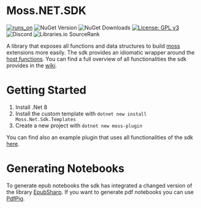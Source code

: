 # Moss.NET.SDK

[![runs_on](https://img.shields.io/badge/runs_on-Extism-4c30fc.svg?subject=runs_on&status=Extism&color=4c30fc)](https://modsurfer.dylibso.com/module?hash=fa39db232381e9de32a6e5b863edf5dc1552dc0e63682ad655cc72c2e042f9fa)
![NuGet Version](https://img.shields.io/nuget/v/Moss.NET.SDK)
![NuGet Downloads](https://img.shields.io/nuget/dt/Moss.NET.SDK)
[![License: GPL v3](https://img.shields.io/badge/License-GPLv3-blue.svg)](https://www.gnu.org/licenses/gpl-3.0)
![Discord](https://img.shields.io/discord/455738571186241536)
![Libraries.io SourceRank](https://img.shields.io/librariesio/sourcerank/nuget/Moss.NET.SDK)

A library that exposes all functions and data structures to build [moss](https://github.com/RedTTGMoss/moss-desktop) extensions more easily.
The sdk provides an idiomatic wrapper around the [host functions](https://redttg.gitbook.io/moss/extensions/host-functions).
You can find a full overview of all functionalities the sdk provides in the [wiki](https://github.com/RedTTGMoss/Moss.NET.SDK/wiki).

# Getting Started

1. Install .Net 8
2. Install the custom template with `dotnet new install Moss.Net.Sdk.Templates`
3. Create a new project with `dotnet new moss-plugin`

You can find also an example plugin that uses all functionalities of the sdk [here](https://github.com/RedTTGMoss/Moss.NET.SDK/tree/main/src/SamplePlugin).   

# Generating Notebooks

To generate epub notebooks the sdk has integrated a changed version of the library [EpubSharp](https://github.com/asido/EpubSharp). If you want to generate pdf notebooks you can use [PdfPig](https://github.com/UglyToad/PdfPig).
